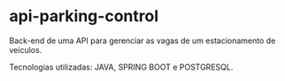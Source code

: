 # api-parking-control

Back-end de uma API para gerenciar as vagas de um estacionamento de veículos.

Tecnologias utilizadas: JAVA, SPRING BOOT e POSTGRESQL.
